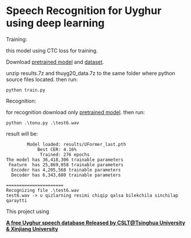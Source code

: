 # Speech Recognition for Uyghur using deep learning
Training:

this model using CTC loss for training.

Download [pretrained model](https://github.com/gheyret/uyghur-asr-transformer/releases/download/premodel/results.7z) and [dataset](https://github.com/gheyret/uyghur-asr-ctc/releases/download/data/thuyg20_data.7z).

unzip results.7z and thuyg20_data.7z to the same folder where python source files located. then run:
```
python train.py
```

Recognition:

for recognition download only [pretrained model](https://github.com/gheyret/uyghur-asr-transformer/releases/download/premodel/results.7z). then run:

```
python .\tonu.py .\test6.wav
```
result will be:
```
        Model loaded: results/UFormer_last.pth
            Best CER: 4.16%
             Trained: 276 epochs
The model has 36,418,306 trainable parameters
 Feature  has 25,869,058 trainable parameters
  Encoder has 4,205,568 trainable parameters
  Decoder has 6,343,680 trainable parameters

======================
Recognizing file .\test6.wav
test6.wav -> u qizlarning resimi chiqip qalsa bilekchila sinchilap qaraytti
```

This project using 

[**A free Uyghur speech database Released by CSLT@Tsinghua University & Xinjiang University**](http://www.openslr.org/22/)

